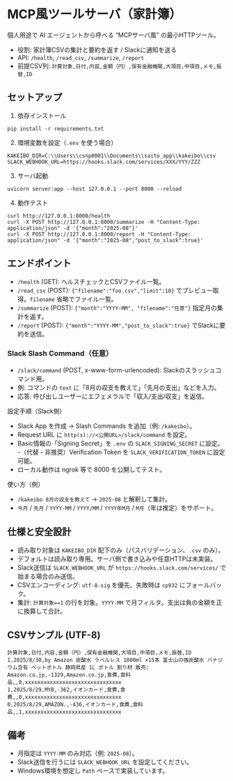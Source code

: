 # MCP風ツールサーバ（家計簿）

個人用途で AI エージェントから呼べる “MCPサーバ風” の最小HTTPツール。

- 役割: 家計簿CSVの集計と要約を返す / Slackに通知を送る
- API: `/health`, `/read_csv`, `/summarize`, `/report`
- 前提CSV列: `計算対象,日付,内容,金額（円）,保有金融機関,大項目,中項目,メモ,振替,ID`

## セットアップ

1) 依存インストール

```
pip install -r requirements.txt
```

2) 環境変数を設定（`.env` を使う場合）

```
KAKEIBO_DIR=C:\\Users\\csnp0001\\Documents\\saito_app\\kakeibo\\csv
SLACK_WEBHOOK_URL=https://hooks.slack.com/services/XXX/YYY/ZZZ
```

3) サーバ起動

```
uvicorn server:app --host 127.0.0.1 --port 8000 --reload
```

4) 動作テスト

```
curl http://127.0.0.1:8000/health
curl -X POST http://127.0.0.1:8000/summarize -H "Content-Type: application/json" -d '{"month":"2025-08"}'
curl -X POST http://127.0.0.1:8000/report -H "Content-Type: application/json" -d '{"month":"2025-08","post_to_slack":true}'
```

## エンドポイント

- `/health` (GET): ヘルスチェックとCSVファイル一覧。
- `/read_csv` (POST): `{"filename":"foo.csv","limit":10}` でプレビュー取得。`filename` 省略でファイル一覧。
- `/summarize` (POST): `{"month":"YYYY-MM", "filename":"任意"}` 指定月の集計を返す。
- `/report` (POST): `{"month":"YYYY-MM","post_to_slack":true}` でSlackに要約を送信。

### Slack Slash Command（任意）

- `/slack/command` (POST, x-www-form-urlencoded): Slackのスラッシュコマンド用。
- 例: コマンドの `text` に「8月の収支を教えて」「先月の支出」などを入力。
- 応答: 呼び出しユーザーにエフェメラルで「収入/支出/収支」を返信。

設定手順（Slack側）
- Slack App を作成 → Slash Commands を追加（例: `/kakeibo`）。
- Request URL に `http(s)://<公開URL>/slack/command` を設定。
- Basic情報の「Signing Secret」を `.env` の `SLACK_SIGNING_SECRET` に設定。
-（代替・非推奨）Verification Token を `SLACK_VERIFICATION_TOKEN` に設定可能。
- ローカル動作は ngrok 等で 8000 を公開してテスト。

使い方（例）
- `/kakeibo 8月の収支を教えて` → `2025-08` と解釈して集計。
- `今月` / `先月` / `YYYY-MM` / `YYYY/MM` / `YYYY年M月` / `M月`（年は推定）をサポート。

## 仕様と安全設計

- 読み取り対象は `KAKEIBO_DIR` 配下のみ（パスバリデーション、`.csv` のみ）。
- デフォルトは読み取り専用。サーバ側で書き込みや任意HTTPは未実装。
- Slack送信は `SLACK_WEBHOOK_URL` が `https://hooks.slack.com/services/` で始まる場合のみ送信。
- CSVエンコーディング: `utf-8-sig` を優先、失敗時は `cp932` にフォールバック。
- 集計: `計算対象==1` の行を対象。`YYYY-MM` で月フィルタ。支出は負の金額を正に換算して合計。

## CSVサンプル (UTF-8)

```
計算対象,日付,内容,金額（円）,保有金融機関,大項目,中項目,メモ,振替,ID
1,2025/8/30,by Amazon 炭酸水 ラベルレス 1000ml ×15本 富士山の強炭酸水 バナジウム含有 ペットボトル 静岡県産 1L ボトル 割り材 販売: Amazon.co.jp,-1329,Amazon.co.jp,食費,食料品,,0,xxxxxxxxxxxxxxxxxxxxxxxxxxxxxxx
1,2025/8/29,MYB,-362,イオンカード,食費,食費,,0,xxxxxxxxxxxxxxxxxxxxxxxxxxxxxxx
0,2025/8/29,AMAZON.,-436,イオンカード,食費,食料品,,1,xxxxxxxxxxxxxxxxxxxxxxxxxxxxxxx
```

## 備考

- 月指定は `YYYY-MM` のみ対応（例: `2025-08`）。
- Slack送信を行うには `SLACK_WEBHOOK_URL` を設定してください。
- Windows環境を想定し `Path` ベースで実装しています。
